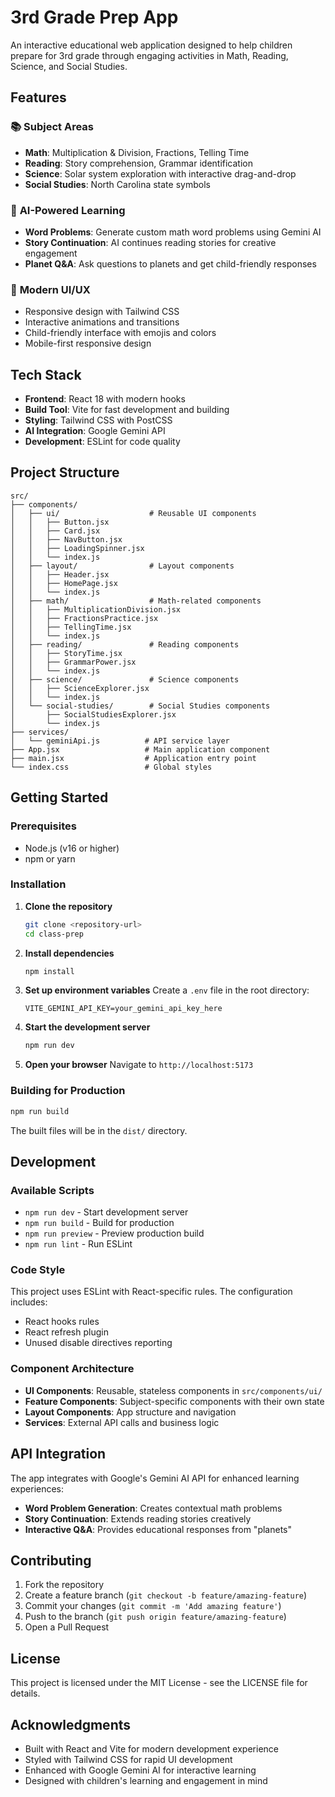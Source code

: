 # 3rd Grade Prep App

An interactive educational web application designed to help children prepare for 3rd grade through engaging activities in Math, Reading, Science, and Social Studies.

## Features

### 📚 **Subject Areas**
- **Math**: Multiplication & Division, Fractions, Telling Time
- **Reading**: Story comprehension, Grammar identification
- **Science**: Solar system exploration with interactive drag-and-drop
- **Social Studies**: North Carolina state symbols

### 🤖 **AI-Powered Learning**
- **Word Problems**: Generate custom math word problems using Gemini AI
- **Story Continuation**: AI continues reading stories for creative engagement
- **Planet Q&A**: Ask questions to planets and get child-friendly responses

### 🎨 **Modern UI/UX**
- Responsive design with Tailwind CSS
- Interactive animations and transitions
- Child-friendly interface with emojis and colors
- Mobile-first responsive design

## Tech Stack

- **Frontend**: React 18 with modern hooks
- **Build Tool**: Vite for fast development and building
- **Styling**: Tailwind CSS with PostCSS
- **AI Integration**: Google Gemini API
- **Development**: ESLint for code quality

## Project Structure

```
src/
├── components/
│   ├── ui/                    # Reusable UI components
│   │   ├── Button.jsx
│   │   ├── Card.jsx
│   │   ├── NavButton.jsx
│   │   ├── LoadingSpinner.jsx
│   │   └── index.js
│   ├── layout/                # Layout components
│   │   ├── Header.jsx
│   │   ├── HomePage.jsx
│   │   └── index.js
│   ├── math/                  # Math-related components
│   │   ├── MultiplicationDivision.jsx
│   │   ├── FractionsPractice.jsx
│   │   ├── TellingTime.jsx
│   │   └── index.js
│   ├── reading/               # Reading components
│   │   ├── StoryTime.jsx
│   │   ├── GrammarPower.jsx
│   │   └── index.js
│   ├── science/               # Science components
│   │   ├── ScienceExplorer.jsx
│   │   └── index.js
│   └── social-studies/        # Social Studies components
│       ├── SocialStudiesExplorer.jsx
│       └── index.js
├── services/
│   └── geminiApi.js          # API service layer
├── App.jsx                   # Main application component
├── main.jsx                  # Application entry point
└── index.css                 # Global styles
```

## Getting Started

### Prerequisites
- Node.js (v16 or higher)
- npm or yarn

### Installation

1. **Clone the repository**
   ```bash
   git clone <repository-url>
   cd class-prep
   ```

2. **Install dependencies**
   ```bash
   npm install
   ```

3. **Set up environment variables**
   Create a `.env` file in the root directory:
   ```env
   VITE_GEMINI_API_KEY=your_gemini_api_key_here
   ```

4. **Start the development server**
   ```bash
   npm run dev
   ```

5. **Open your browser**
   Navigate to `http://localhost:5173`

### Building for Production

```bash
npm run build
```

The built files will be in the `dist/` directory.

## Development

### Available Scripts

- `npm run dev` - Start development server
- `npm run build` - Build for production
- `npm run preview` - Preview production build
- `npm run lint` - Run ESLint

### Code Style

This project uses ESLint with React-specific rules. The configuration includes:
- React hooks rules
- React refresh plugin
- Unused disable directives reporting

### Component Architecture

- **UI Components**: Reusable, stateless components in `src/components/ui/`
- **Feature Components**: Subject-specific components with their own state
- **Layout Components**: App structure and navigation
- **Services**: External API calls and business logic

## API Integration

The app integrates with Google's Gemini AI API for enhanced learning experiences:

- **Word Problem Generation**: Creates contextual math problems
- **Story Continuation**: Extends reading stories creatively
- **Interactive Q&A**: Provides educational responses from "planets"

## Contributing

1. Fork the repository
2. Create a feature branch (`git checkout -b feature/amazing-feature`)
3. Commit your changes (`git commit -m 'Add amazing feature'`)
4. Push to the branch (`git push origin feature/amazing-feature`)
5. Open a Pull Request

## License

This project is licensed under the MIT License - see the LICENSE file for details.

## Acknowledgments

- Built with React and Vite for modern development experience
- Styled with Tailwind CSS for rapid UI development
- Enhanced with Google Gemini AI for interactive learning
- Designed with children's learning and engagement in mind